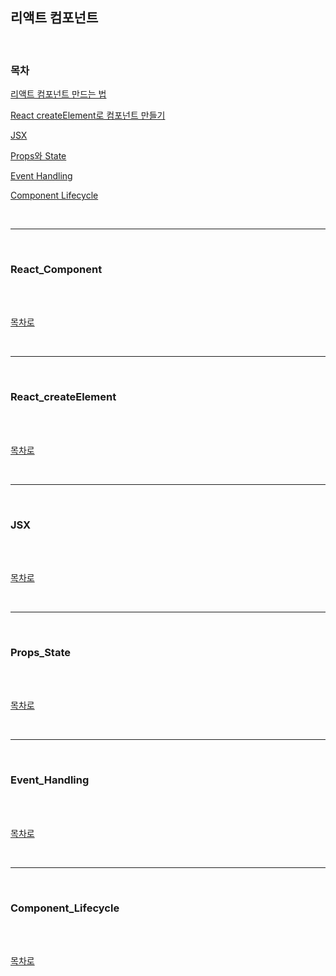 ## 리액트 컴포넌트

<br />

### 목차

[리액트 컴포넌트 만드는 법](#React_Component)

[React createElement로 컴포넌트 만들기](#React_createElement)

[JSX](#JSX)

[Props와 State](#Props_State)

[Event Handling](#Event_Handling)

[Component Lifecycle](#Component_Lifecycle)

<br />

---

<br />

### React_Component

<br />



<br />

[목차로](#목차)

<br />

---

<br />

### React_createElement

<br />



<br />

[목차로](#목차)

<br />

---

<br />

### JSX

<br />



<br />

[목차로](#목차)

<br />

---

<br />

### Props_State

<br />



<br />

[목차로](#목차)

<br />

---

<br />

### Event_Handling

<br />



<br />

[목차로](#목차)

<br />

---

<br />

### Component_Lifecycle

<br />



<br />

[목차로](#목차)

<br />

